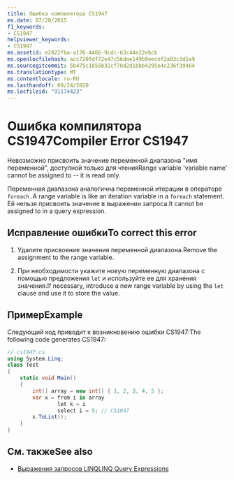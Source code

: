 ```yaml
---
title: Ошибка компилятора CS1947
ms.date: 07/20/2015
f1_keywords:
- CS1947
helpviewer_keywords:
- CS1947
ms.assetid: e2822fba-a176-4466-9cdc-63c44e22ebcb
ms.openlocfilehash: acc720fdf72e47c56dae149b9eecef2a03c3d5a9
ms.sourcegitcommit: 5b475c1855b32cf78d2d1bbb4295e4c236f39464
ms.translationtype: MT
ms.contentlocale: ru-RU
ms.lasthandoff: 09/24/2020
ms.locfileid: "91174423"
---
```

# <a name="compiler-error-cs1947"></a><span data-ttu-id="9252d-102">Ошибка компилятора CS1947</span><span class="sxs-lookup"><span data-stu-id="9252d-102">Compiler Error CS1947</span></span>

<span data-ttu-id="9252d-103">Невозможно присвоить значение переменной диапазона "имя переменной", доступной только для чтения</span><span class="sxs-lookup"><span data-stu-id="9252d-103">Range variable 'variable name' cannot be assigned to -- it is read only.</span></span>  
  
 <span data-ttu-id="9252d-104">Переменная диапазона аналогична переменной итерации в операторе `foreach` .</span><span class="sxs-lookup"><span data-stu-id="9252d-104">A range variable is like an iteration variable in a `foreach` statement.</span></span> <span data-ttu-id="9252d-105">Ей нельзя присвоить значение в выражении запроса.</span><span class="sxs-lookup"><span data-stu-id="9252d-105">It cannot be assigned to in a query expression.</span></span>  
  
## <a name="to-correct-this-error"></a><span data-ttu-id="9252d-106">Исправление ошибки</span><span class="sxs-lookup"><span data-stu-id="9252d-106">To correct this error</span></span>  
  
1. <span data-ttu-id="9252d-107">Удалите присвоение значения переменной диапазона.</span><span class="sxs-lookup"><span data-stu-id="9252d-107">Remove the assignment to the range variable.</span></span>  
  
2. <span data-ttu-id="9252d-108">При необходимости укажите новую переменную диапазона с помощью предложения `let` и используйте ее для хранения значения.</span><span class="sxs-lookup"><span data-stu-id="9252d-108">If necessary, introduce a new range variable by using the `let` clause and use it to store the value.</span></span>  
  
## <a name="example"></a><span data-ttu-id="9252d-109">Пример</span><span class="sxs-lookup"><span data-stu-id="9252d-109">Example</span></span>  

 <span data-ttu-id="9252d-110">Следующий код приводит к возникновению ошибки CS1947:</span><span class="sxs-lookup"><span data-stu-id="9252d-110">The following code generates CS1947:</span></span>  
  
```csharp  
// cs1947.cs  
using System.Linq;  
class Test  
{  
    static void Main()  
    {  
        int[] array = new int[] { 1, 2, 3, 4, 5 };  
        var x = from i in array  
                let k = i  
                select i = 5; // CS1947  
        x.ToList();  
    }  
}  
```  
  
## <a name="see-also"></a><span data-ttu-id="9252d-111">См. также</span><span class="sxs-lookup"><span data-stu-id="9252d-111">See also</span></span>

- [<span data-ttu-id="9252d-112">Выражения запросов LINQ</span><span class="sxs-lookup"><span data-stu-id="9252d-112">LINQ Query Expressions</span></span>](../linq/index.md)
